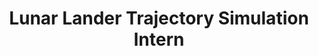 ---
layout: page
title: Lunar Lander Trajectory Simulation Intern
description: NASA Johnson Space Center (Spring 2020, Pathways Program)
img: assets/media/internships/NASA_JSC_CM451/cover.png
importance: 1
category: 2020
related_publications: false
---